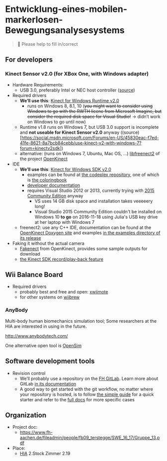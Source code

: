 # Entwicklung-eines-mobilen-markerlosen-Bewegungsanalysesystems

> :mega: Please help to fill in/correct

## For developers

### Kinect Sensor v2.0 (for XBox One, with Windows adapter)

- Hardware Requirements:
    - USB 3.0, preferably Intel or NEC host controller ([source](https://github.com/OpenKinect/libfreenect2))
- Required drivers
    - **We’ll use this**: [Kinect for Windows Runtime v2.0](https://www.microsoft.com/en-us/download/details.aspx?id=44559)
      - runs on Windows 8, 8.1, 10 (~~you might want to consider using Windows to go with the RWTH licene from Microsoft Imagine, but consider the required disk space for Visual Studio!~~ → didn’t work on Windows to go until now)
    - Runtime v1.8 runs on Windows 7, but USB 3.0 support is incomplete and **not useable for Kinect Sensor v2.0** anyway ((source)[https://social.msdn.microsoft.com/Forums/en-US/45830eac-f7ed-41fe-8621-8a7bcb84cebb/use-kinect-v2-with-windows-7?forum=kinectv2sdk])
    - alternative: (runs on Windows 7, Ubuntu, Mac OS, ...) [libfreenect2](https://github.com/OpenKinect/libfreenect2) of the project [OpenKinect](http://www.openkinect.org/)
- IDE
    - **We’ll use this**: [Kinect for Windows SDK v2.0](https://www.microsoft.com/en-us/download/details.aspx?id=44561)
      - examples can be found at [the codeplex repository](https://kinectforwindows.codeplex.com/), one of which is [the coloringbook](https://github.com/Microsoft/Windows-appsample-coloringbook)
      - [developer documentation](https://msdn.microsoft.com/library/dn799271.aspx)
      - requires Visual Studio 2012 or 2013, currently trying with [2015 Community Edition](https://www.visualstudio.com/downloads/) anyway
        - VS uses 14 GB disk space and installation takes veeeeery long!
        - Visual Studio 2015 Community Edition couldn't be installed on Windows 10 **to go** on 2016-11-18 using Julia's USB key drive at her laptop with Windows 7
    - freenect2: use any C++ IDE, documentation can be found at the [OpenKinect Doxygen site](https://openkinect.github.io/libfreenect2/) and examples [in the examples directory of its release](https://github.com/OpenKinect/libfreenect2/tree/master/examples)
- Faking it without the actual camera
    - [Fakenect](https://openkinect.org/wiki/Fakenect) from OpenKinect, provides some sample outputs for download
    - [the Kinect SDK record/play-back feature](https://msdn.microsoft.com/en-us/library/dn785516.aspx)

## Wii Balance Board

- Required drivers
    - probably best and free and open: [xwiimote](https://dvdhrm.github.io/xwiimote/)
    - for other systems on [wiibrew](http://wiibrew.org/wiki/Wiimote/Library)

### AnyBody

Multi-body human biomechanics simulation tool; Some researchers at the HIA are interested in using in the future.

http://www.anybodytech.com/

One alternative open tool is [OpenSim](http://simtk-confluence.stanford.edu:8080/display/OpenSim/User%27s+Guide)

## Software development tools

- Revision control
    - We’ll probably use a repository on the [FH GitLab](https://git.noc.fh-aachen.de/explore/projects). Learn more about GitLab [in its documentation](https://docs.gitlab.com/ce/README.html)
    - A good way to get started with the git workflow, no matter where your repository is hosted, is to follow [the simple guide](http://rogerdudler.github.io/git-guide/) for a quick starter and refer to the [full docs](https://git-scm.com/doc) for more specific cases

## Organization

- Project doc:
    - https://www.fh-aachen.de/fileadmin/people/fb09_terstegge/SWE_16_17/Gruppe_13.pdf
- Place:
    - [HIA](http://www.hia.rwth-aachen.de/) 2.Stock Zimmer 2.19
